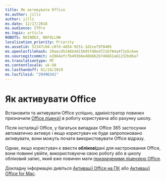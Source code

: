```yaml
---
title: Як активувати Office
ms.author: jillz
author: jillz
ms.date: 12/17/2018
ms.audience: ITPro
ms.topic: article
ROBOTS: NOINDEX, NOFOLLOW
localization_priority: Priority
ms.assetid: 52347c04-c0fd-4d54-9251-1d1ce79f8405
ms.openlocfilehash: 29aecd5146b4d15695fd0ed721bf84a4f2a5c6ee
ms.sourcegitcommit: e2864efcfb493b6e46b662b746661a61232bdba7
ms.translationtype: MT
ms.contentlocale: uk-UA
ms.lasthandoff: 01/24/2019
ms.locfileid: "29496341"
---
```

# <a name="how-to-activate-office"></a>Як активувати Office

Встановити та активувати Office успішно, адміністратор повинен призначили [Office ліцензії](https://docs.microsoft.com/office365/admin/subscriptions-and-billing/assign-licenses-to-users) в роботу користувача або рахунку школу. 
  
Після інсталяції Office, у багатьох випадках Office 365 застосунки автоматично активує і якщо користувач не буде запропоновано активувати, вони можуть почати використовувати Office відразу.
  
Однак, якщо користувач є ввести **облікові**дані для настроювання Office, вони повинні увійти, використовуючи свою роботу або в школу обліковий запис, який вже повинен мати [призначеними ліцензією Office](https://support.office.com/article/f8ab5e25-bf3f-4a47-b264-174b1ee925fd.aspx).
  
Докладну інформацію дивіться [Активації Office на ПК](https://support.office.com/article/5bd38f38-db92-448b-a982-ad170b1e187e.aspx) або [Активації Office for Mac](https://support.office.com/article/7f6646b1-bb14-422a-9ad4-a53410fcefb2.aspx).
  

